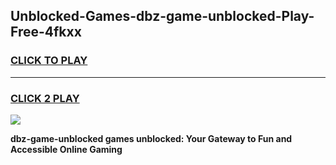 
## Unblocked-Games-dbz-game-unblocked-Play-Free-4fkxx
<h3>
<a href="https://premium76.site?title=dbz-game-unblocked&ref=18A1">CLICK TO PLAY</a></h3>
<hr>

<h3>
<a href="https://premium76.site?title=dbz-game-unblocked&ref=18A1">CLICK 2 PLAY</a>
  
</h3>

<a href="https://premium76.site?title=dbz-game-unblocked&ref=18A1"><img src="https://clearcache.store/games.png"></a>


**dbz-game-unblocked games unblocked: Your Gateway to Fun and Accessible Online Gaming**
